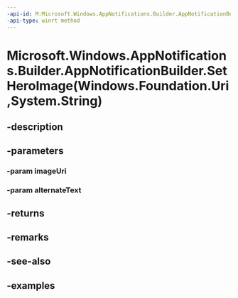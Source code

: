 ```yaml
---
-api-id: M:Microsoft.Windows.AppNotifications.Builder.AppNotificationBuilder.SetHeroImage(Windows.Foundation.Uri,System.String)
-api-type: winrt method
---
```


# Microsoft.Windows.AppNotifications.Builder.AppNotificationBuilder.SetHeroImage(Windows.Foundation.Uri,System.String)

<!--
public Microsoft.Windows.AppNotifications.Builder.AppNotificationBuilder SetHeroImage (System.Uri imageUri, string alternateText);
-->


## -description

## -parameters

### -param imageUri

### -param alternateText

## -returns

## -remarks

## -see-also

## -examples


